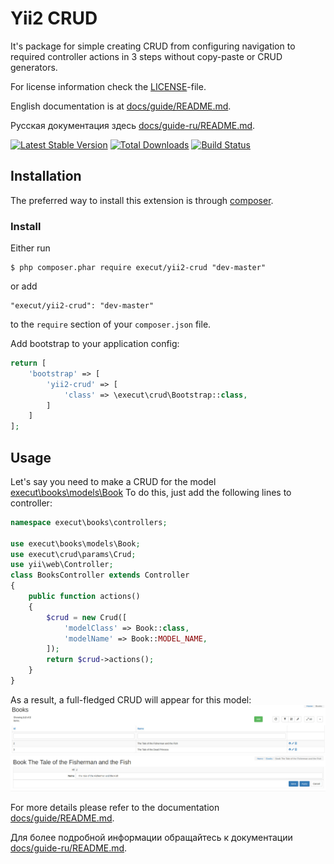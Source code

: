 # Yii2 CRUD
It's package for simple creating CRUD from configuring navigation to required controller actions in 3 steps
without copy-paste or CRUD generators.

For license information check the [LICENSE](LICENSE.md)-file.

English documentation is at [docs/guide/README.md](https://github.com/execut/yii2-crud/blob/master/docs/guide/README.md).

Русская документация здесь [docs/guide-ru/README.md](https://github.com/execut/yii2-crud/blob/master/docs/guide-ru/README.md).

[![Latest Stable Version](https://poser.pugx.org/execut/yii2-crud/v/stable.png)](https://packagist.org/packages/execut/yii2-crud)
[![Total Downloads](https://poser.pugx.org/execut/yii2-crud/downloads.png)](https://packagist.org/packages/execut/yii2-crud)
[![Build Status](https://travis-ci.com/execut/yii2-crud.svg?branch=master)](https://travis-ci.com/execut/yii2-crud) 

## Installation

The preferred way to install this extension is through [composer](http://getcomposer.org/download/).

### Install

Either run

```
$ php composer.phar require execut/yii2-crud "dev-master"
```

or add

```
"execut/yii2-crud": "dev-master"
```

to the ```require``` section of your `composer.json` file.

Add bootstrap to your application config:
```php
return [
    'bootstrap' => [
        'yii2-crud' => [
            'class' => \execut\crud\Bootstrap::class,
        ]
    ]
];
```

## Usage

Let's say you need to make a CRUD for the model [execut\books\models\Book](https://github.com/execut/yii2-books/blob/master/models/Book.php)
To do this, just add the following lines to controller: 
```php
namespace execut\books\controllers;

use execut\books\models\Book;
use execut\crud\params\Crud;
use yii\web\Controller;
class BooksController extends Controller
{
    public function actions()
    {
        $crud = new Crud([
            'modelClass' => Book::class,
            'modelName' => Book::MODEL_NAME,
        ]);
        return $crud->actions();
    }
}
```
As a result, a full-fledged CRUD will appear for this model:
![Books CRUD list](https://raw.githubusercontent.com/execut/yii2-crud/master/docs/guide/i/books-list.jpg)
![Books CRUD form](https://raw.githubusercontent.com/execut/yii2-crud/master/docs/guide/i/books-form.jpg)

For more details please refer to the documentation [docs/guide/README.md](https://github.com/execut/yii2-crud-fields/blob/master/docs/guide/README.md).

Для более подробной информации обращайтесь к документации [docs/guide-ru/README.md](https://github.com/execut/yii2-crud-fields/blob/master/docs/guide-ru/README.md).